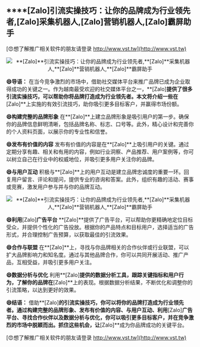 ## ****[Zalo]**引流实操技巧：让你的品牌成为行业领先者,**[Zalo]**采集机器人,**[Zalo]**营销机器人,**[Zalo]**霸屏助手**

[😍想了解推广相关软件的朋友请登录 http://www.vst.tw](http://www.vst.tw)

 <center><img src="https://vst.tw/MP4/tuiguang/png/0.png" alt="**[Zalo]**引流实操技巧：让你的品牌成为行业领先者,**[Zalo]**采集机器人,**[Zalo]**营销机器人,**[Zalo]**霸屏助手"></center>

**😄导语：**
在当今竞争激烈的市场中，借助社交媒体平台来推广品牌已成为企业取得成功的关键之一。作为越南最受欢迎的社交媒体平台之一，**[Zalo]**提供了很多引流实操技巧，可以帮助你将品牌打造成为行业领先者。本文将介绍一些在**[Zalo]**上实施的有效引流技巧，助你吸引更多目标客户，并赢得市场份额。

**😄构建完整的品牌形象**
在**[Zalo]**上建立品牌形象是吸引用户的第一步。确保你的品牌信息鲜明清晰，包括品牌名称、标志、口号等。此外，精心设计和完善你的个人资料页面，以展示你的专业性和信誉。

**😄发布有价值的内容**
发布有价值的内容是在**[Zalo]**上吸引用户的关键。通过定期分享有趣、相关和有用的内容，例如行业洞察、产品推荐、用户案例等，你可以树立自己在行业中的权威地位，并吸引更多用户关注你的品牌。

**😄与用户互动**
积极与**[Zalo]**上的用户互动是建立品牌忠诚度的重要一环。回复用户留言、评论和提问，提供专业的咨询和答案。此外，组织有趣的活动、赛事或竞赛，激发用户参与并与你的品牌互动。

 <center><img src="https://vst.tw/MP4/tuiguang/png/4.png" alt="**[Zalo]**引流实操技巧：让你的品牌成为行业领先者,**[Zalo]**采集机器人,**[Zalo]**营销机器人,**[Zalo]**霸屏助手"></center>

**😄利用**[Zalo]**广告平台**
**[Zalo]**提供了广告平台，可以帮助你更精确地定位目标受众，并提供个性化的广告投放。根据你的产品特点和目标用户，选择适当的广告形式，并合理控制广告预算，以获取最佳的引流效果。

**😄合作与联盟**
在**[Zalo]**上，寻找与你品牌相关的合作伙伴或行业联盟，可以扩大品牌影响力和知名度。通过与其他品牌合作，你可以共同开展活动、推广产品，互相受益，并吸引更多用户关注。

**😄数据分析与优化**
利用**[Zalo]**提供的数据分析工具，跟踪关键指标和用户行为，了解你的品牌在**[Zalo]**上的表现。根据数据分析结果，不断优化和调整你的引流策略，以达到更好的效果。

**😄结语：**
借助**[Zalo]**的引流实操技巧，你可以将你的品牌打造成为行业领先者。通过构建完整的品牌形象、发布有价值的内容、与用户互动、利用**[Zalo]**广告平台、寻找合作伙伴以及数据分析与优化，你可以吸引更多目标客户，并在竞争激烈的市场中脱颖而出。抓住这些机会，让**[Zalo]**成为你品牌成功的关键平台。

[😍想了解推广相关软件的朋友请登录 http://www.vst.tw](http://www.vst.tw)



